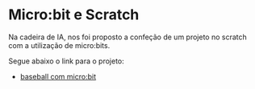 # Micro:bit e Scratch 
Na cadeira de IA, nos foi proposto a confeção de um projeto no scratch com a utilização de micro:bits.

Segue abaixo o link para o projeto:
- [baseball com micro:bit](https://scratch.mit.edu/projects/985513732/)